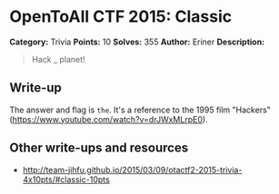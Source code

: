 # OpenToAll CTF 2015: Classic

**Category:** Trivia
**Points:** 10
**Solves:** 355
**Author:** Eriner
**Description:** 

> Hack _ planet!

## Write-up

The answer and flag is `the`.
It's a reference to the 1995 film "Hackers" (https://www.youtube.com/watch?v=drJWxMLrpE0).

## Other write-ups and resources

* <http://team-jihfu.github.io/2015/03/09/otactf2-2015-trivia-4x10pts/#classic-10pts>
